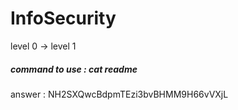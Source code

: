 # InfoSecurity

level 0 -> level 1

##### command to use : cat readme
answer : NH2SXQwcBdpmTEzi3bvBHMM9H66vVXjL
